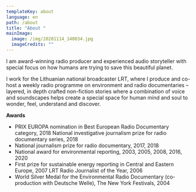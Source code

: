 ```yaml
---
templateKey: about
language: en
path: /about
title: "About "
mainImage:
  image: /img/20201114_140034.jpg
  imageCredits: ""
---
```

I am award-winning radio producer and experienced audio storyteller with special focus on how humans are trying to save this beautiful planet.

I work for the Lithuanian national broadcaster LRT, where I produce and co-host a weekly radio programme on environment and radio documentaries – layered, in depth crafted non-fiction stories where a combination of voice and soundscapes helps create a special space for human mind and soul to wonder, feel, understand and discover.

**Awards** 

* PRIX EUROPA nomination in Best European Radio Documentary category, 2018  National investigative journalism prize for radio documentary series, 2018 
* National journalism prize for radio documentary, 2017, 2018
* National award for environmental reporting, 2003, 2005, 2008, 2016, 2020
* First prize for sustainable energy reporting in Central and Eastern Europe, 2007
  LRT Radio Journalist of the Year, 2006
* World Silver Medal for the Environmental Radio Documentary (co-production with Deutsche Welle), The New York Festivals, 2004